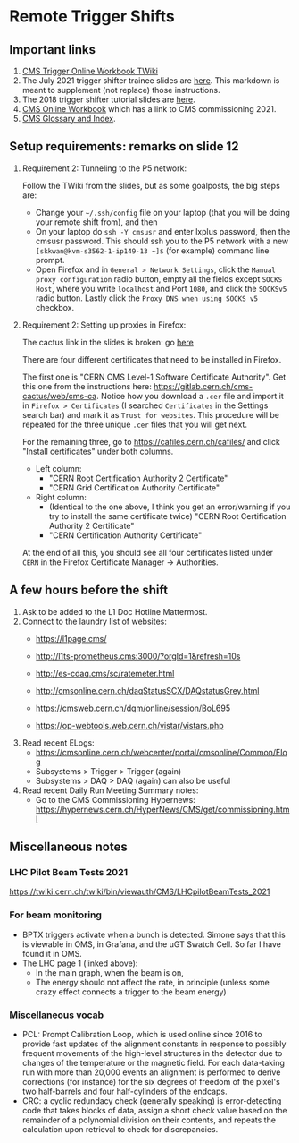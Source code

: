 # Remote Trigger Shifts

## Important links
   1. [CMS Trigger Online Workbook TWiki](https://twiki.cern.ch/twiki/bin/viewauth/CMS/OnlineWBTrigger)
   2. The July 2021 trigger shifter trainee slides are [here](https://indico.cern.ch/event/1053978/contributions/4429250/attachments/2274693/3863930/TriggerShifterTutorial-2021-07-01.pdf). This markdown is meant to supplement (not replace) those instructions.
   3. The 2018 trigger shifter tutorial slides are [here](https://indico.cern.ch/event/697373/).
   4. [CMS Online Workbook](https://twiki.cern.ch/twiki/bin/view/CMS/OnlineWB) which has a link to CMS commissioning 2021.
   5. [CMS Glossary and Index](https://twiki.cern.ch/twiki/bin/view/CMSPublic/WorkBookGlossary).

## Setup requirements: remarks on slide 12

   1. Requirement 2: Tunneling to the P5 network:

         Follow the TWiki from the slides, but as some goalposts, the big steps are:
         * Change your `~/.ssh/config` file on your laptop (that you will be doing your remote shift from), and then
         * On your laptop do `ssh -Y cmsusr` and enter lxplus password, then the cmsusr password. This should ssh you to the P5 network with a new `[skkwan@kvm-s3562-1-ip149-13 ~]$` (for example) command line prompt.
         * Open Firefox and in `General > Network Settings`, click the `Manual proxy configuration` radio button, empty all the fields
           except `SOCKS Host`, where you write `localhost` and Port `1080`, and click the `SOCKSv5` radio button. Lastly click the `Proxy DNS when using SOCKS v5` checkbox.

   2. Requirement 2: Setting up proxies in Firefox:

         The cactus link in the slides is broken: go [here](https://gitlab.cern.ch:8443/cms-cactus/web/L1Page/-/blob/master/docs/user-guide.md)

         There are four different certificates that need to be installed in Firefox. 

         The first one is "CERN CMS Level-1 Software Certificate Authority". Get this one from the instructions here: https://gitlab.cern.ch/cms-cactus/web/cms-ca. Notice how you download a `.cer` file and import it in `Firefox > Certificates` (I searched `Certificates` in the Settings search bar) and mark it as `Trust for websites`. This procedure will be repeated for the three unique `.cer` files that you will get next.

         For the remaining three, go to https://cafiles.cern.ch/cafiles/ and click "Install certificates" under both columns.
         * Left column:
           - "CERN Root Certification Authority 2 Certificate"
           - "CERN Grid Certification Authority Certificate"
         * Right column: 
           - (Identical to the one above, I think you get an error/warning if you try to install the same certificate twice) "CERN Root Certification Authority 2 Certificate"
           - "CERN Certification Authority Certificate"
   
         At the end of all this, you should see all four certificates listed under `CERN` in the Firefox Certificate Manager -> Authorities.

## A few hours before the shift

   1. Ask to be added to the L1 Doc Hotline Mattermost.
   2. Connect to the laundry list of websites:
      * https://l1page.cms/
      * http://l1ts-prometheus.cms:3000/?orgId=1&refresh=10s
      * http://es-cdaq.cms/sc/ratemeter.html
      * http://cmsonline.cern.ch/daqStatusSCX/DAQstatusGrey.html
      * https://cmsweb.cern.ch/dqm/online/session/BoL695

      * https://op-webtools.web.cern.ch/vistar/vistars.php
   3. Read recent ELogs:
      * https://cmsonline.cern.ch/webcenter/portal/cmsonline/Common/Elog
      * Subsystems > Trigger > Trigger (again)
      * Subsystems > DAQ > DAQ (again) can also be useful
   4. Read recent Daily Run Meeting Summary notes:
      * Go to the CMS Commissioning Hypernews: https://hypernews.cern.ch/HyperNews/CMS/get/commissioning.html

## Miscellaneous notes

### LHC Pilot Beam Tests 2021 

   https://twiki.cern.ch/twiki/bin/viewauth/CMS/LHCpilotBeamTests_2021

### For beam monitoring
   * BPTX triggers activate when a bunch is detected. Simone says that this is viewable in OMS, in Grafana, and the uGT Swatch Cell. So far I have found it in OMS. 
   * The LHC page 1 (linked above):
     - In the main graph, when the beam is on, 
     - The energy should not affect the rate, in principle (unless some crazy effect connects a trigger to the beam energy)

### Miscellaneous vocab
   - PCL: Prompt Calibration Loop, which is used online since 2016 to provide fast updates of the alignment constants in response to possibly frequent movements of the high-level structures in the detector due to changes of the temperature or the magnetic field. For each data-taking run with more than 20,000 events an alignment is performed to derive corrections (for instance) for the six degrees of freedom of the pixel's two half-barrels and four half-cylinders of the endcaps.
   - CRC: a cyclic redundacy check (generally speaking) is error-detecting code that takes blocks of data, assign a short check value based on the remainder of a polynomial division on their contents, and repeats the calculation upon retrieval to check for discrepancies.


